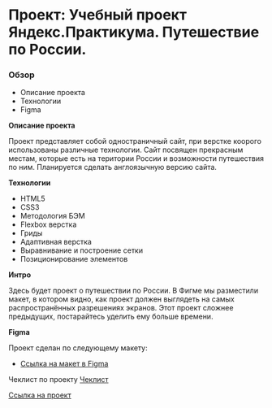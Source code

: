 # Проект: Учебный проект Яндекс.Практикума. Путешествие по России.

### Обзор
* Описание проекта
* Технологии
* Figma

**Описание проекта**

Проект представляет собой одностраничный сайт, при верстке коорого использованы различные технологии.
Сайт посвящен прекрасным местам, которые есть на територии России и возможности путешествия по ним.
Планируется сделать англоязычную версию сайта.

**Технологии**

* HTML5
* CSS3
* Методология БЭМ
* Flexbox верстка
* Гриды
* Адаптивная верстка
* Выравнивание и построение сетки
* Позиционирование элементов

**Интро**

Здесь будет проект о путешествии по России.
В Фигме мы разместили макет, в котором видно, как проект должен выглядеть на самых распространённых разрешениях экранов.
Этот проект сложнее предыдущих, постарайтесь уделить ему больше времени.

**Figma**

Проект сделан по следующему макету:

* [Ссылка на макет в Figma](https://www.figma.com/file/5S2WSbEFL6awjVWJ0NWL8Q/Sprint-3_-Russia-_-desktop-mobile?node-id=28503%3A0)

Чеклист по проекту [Чеклист](https://code.s3.yandex.net/web-developer/checklists-pdf/new-program/checklist-3.pdf)

[Ссылка на проект](https://evgeta.github.io/russian-travel/)



